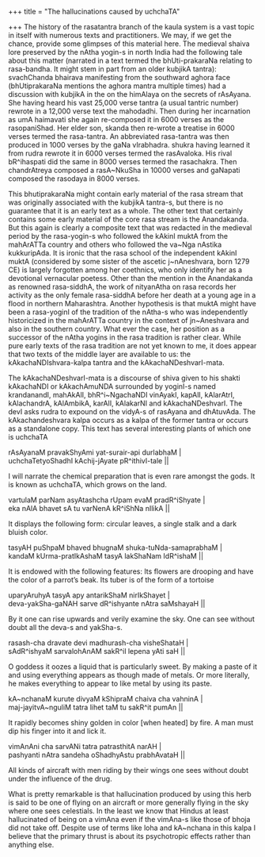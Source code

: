 +++
title = "The hallucinations caused by uchchaTA"

+++
The history of the rasatantra branch of the kaula system is a vast topic
in itself with numerous texts and practitioners. We may, if we get the
chance, provide some glimpses of this material here. The medieval shaiva
lore preserved by the nAtha yogin-s in north India had the following
tale about this matter (narrated in a text termed the bhUti-prakaraNa
relating to rasa-bandha. It might stem in part from an older kubjikA
tantra):  
svachChanda bhairava manifesting from the southward aghora face
(bhUtiprakaraNa mentions the aghora mantra multiple times) had a
discussion with kubjikA in the on the himAlaya on the secrets of
rAsAyana. She having heard his vast 25,000 verse tantra (a usual tantric
number) rewrote in a 12,000 verse text the mahodadhi. Then during her
incarnation as umA haimavati she again re-composed it in 6000 verses as
the rasopaniShad. Her elder son, skanda then re-wrote a treatise in 6000
verses termed the rasa-tantra. An abbreviated rasa-tantra was then
produced in 1000 verses by the gaNa vIrabhadra. shukra having learned it
from rudra rewrote it in 6000 verses termed the rasAvaloka. His rival
bR^ihaspati did the same in 8000 verses termed the rasachakra. Then
chandrAtreya composed a rasA\~NkuSha in 10000 verses and gaNapati
composed the rasodaya in 8000 verses.

This bhutiprakaraNa might contain early material of the rasa stream that
was originally associated with the kubjikA tantra-s, but there is no
guarantee that it is an early text as a whole. The other text that
certainly contains some early material of the core rasa stream is the
Anandakanda. But this again is clearly a composite text that was
redacted in the medieval period by the rasa-yogin-s who followed the
kAkinI muktA from the mahArATTa country and others who followed the
va\~Nga nAstika kukkuripAda. It is ironic that the rasa school of the
independent kAkinI muktA (considered by some sister of the ascetic
j\~nAneshvara, born 1279 CE) is largely forgotten among her coethnics,
who only identify her as a devotional vernacular poetess. Other than the
mention in the Anandakanda as renowned rasa-siddhA, the work of
nityanAtha on rasa records her activity as the only female rasa-siddhA
before her death at a young age in a flood in northern Maharashtra.
Another hypothesis is that muktA might have been a rasa-yoginI of the
tradition of the nAtha-s who was independently historicized in the
mahArATTa country in the context of jn\~Aneshvara and also in the
southern country. What ever the case, her position as a successor of the
nAtha yogins in the rasa tradition is rather clear. While pure early
texts of the rasa tradition are not yet known to me, it does appear that
two texts of the middle layer are available to us: the
kAkachaNDIshvara-kalpa tantra and the kAkachaNDeshvarI-mata.

The kAkachaNDeshvarI-mata is a discourse of shiva given to his shakti
kAkachaNDI or kAkachAmuNDA surrounded by yoginI-s named krandanandI,
mahAkAlI, bhR^i\~NgachaNDI vinAyakI, kapAlI, kAlarAtrI, kAlachandrA,
kAlAmbikA, karAlI, kAlakarNI and kAkachaNDeshvarI. The devI asks rudra
to expound on the vidyA-s of rasAyana and dhAtuvAda. The
kAkachandeshvara kalpa occurs as a kalpa of the former tantra or occurs
as a standalone copy. This text has several interesting plants of which
one is uchchaTA

rAsAyanaM pravakShyAmi yat-surair-api durlabhaM |  
uchchaTetyoShadhI kAchij-jAyate pR^ithivI-tale ||

I will narrate the chemical preparation that is even rare amongst the
gods. It is known as uchchaTA, which grows on the land.

vartulaM parNam asyAtashcha rUpam evaM pradR^iShyate |  
eka nAlA bhavet sA tu varNenA kR^iShNa nIlikA ||

It displays the following form: circular leaves, a single stalk and a
dark bluish color.

tasyAH puShpaM bhaved bhugnaM shuka-tuNda-samaprabhaM |  
kandaM kUrma-pratIkAshaM tasyA lakShaNam IdR^ishaM ||

It is endowed with the following features: Its flowers are drooping and
have the color of a parrot’s beak. Its tuber is of the form of a
tortoise

uparyAruhyA tasyA apy antarikShaM nirIkShayet |  
deva-yakSha-gaNAH sarve dR^ishyante nAtra saMshayaH ||

By it one can rise upwards and verily examine the sky. One can see
without doubt all the deva-s and yakSha-s.

rasash-cha dravate devi madhurash-cha visheShataH |  
sAdR^ishyaM sarvalohAnAM sakR^il lepena yAti saH ||

O goddess it oozes a liquid that is particularly sweet. By making a
paste of it and using everything appears as though made of metals. Or
more literally, he makes everything to appear to like metal by using its
paste.

kA\~nchanaM kurute divyaM kShipraM chaiva cha vahninA |  
maj-jayitvA\~nguliM tatra lihet taM tu sakR^it pumAn ||

It rapidly becomes shiny golden in color \[when heated\] by fire. A man
must dip his finger into it and lick it.

vimAnAni cha sarvANi tatra patrasthitA narAH |  
pashyanti nAtra sandeha oShadhyAstu prabhAvataH ||

All kinds of aircraft with men riding by their wings one sees without
doubt under the influence of the drug.

What is pretty remarkable is that hallucination produced by using this
herb is said to be one of flying on an aircraft or more generally flying
in the sky where one sees celestials. In the least we know that Hindus
at least hallucinated of being on a vimAna even if the vimAna-s like
those of bhoja did not take off. Despite use of terms like loha and
kA\~nchana in this kalpa I believe that the primary thrust is about its
psychotropic effects rather than anything else.
